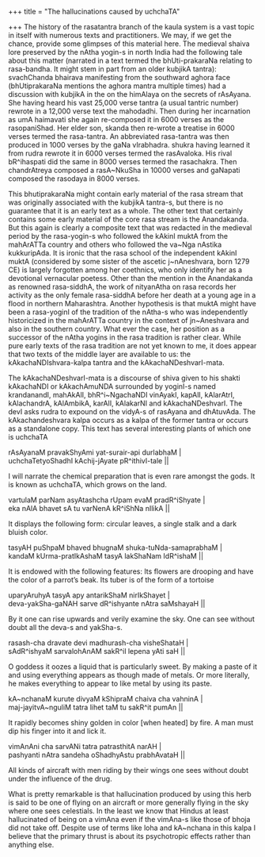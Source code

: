 +++
title = "The hallucinations caused by uchchaTA"

+++
The history of the rasatantra branch of the kaula system is a vast topic
in itself with numerous texts and practitioners. We may, if we get the
chance, provide some glimpses of this material here. The medieval shaiva
lore preserved by the nAtha yogin-s in north India had the following
tale about this matter (narrated in a text termed the bhUti-prakaraNa
relating to rasa-bandha. It might stem in part from an older kubjikA
tantra):  
svachChanda bhairava manifesting from the southward aghora face
(bhUtiprakaraNa mentions the aghora mantra multiple times) had a
discussion with kubjikA in the on the himAlaya on the secrets of
rAsAyana. She having heard his vast 25,000 verse tantra (a usual tantric
number) rewrote in a 12,000 verse text the mahodadhi. Then during her
incarnation as umA haimavati she again re-composed it in 6000 verses as
the rasopaniShad. Her elder son, skanda then re-wrote a treatise in 6000
verses termed the rasa-tantra. An abbreviated rasa-tantra was then
produced in 1000 verses by the gaNa vIrabhadra. shukra having learned it
from rudra rewrote it in 6000 verses termed the rasAvaloka. His rival
bR^ihaspati did the same in 8000 verses termed the rasachakra. Then
chandrAtreya composed a rasA\~NkuSha in 10000 verses and gaNapati
composed the rasodaya in 8000 verses.

This bhutiprakaraNa might contain early material of the rasa stream that
was originally associated with the kubjikA tantra-s, but there is no
guarantee that it is an early text as a whole. The other text that
certainly contains some early material of the core rasa stream is the
Anandakanda. But this again is clearly a composite text that was
redacted in the medieval period by the rasa-yogin-s who followed the
kAkinI muktA from the mahArATTa country and others who followed the
va\~Nga nAstika kukkuripAda. It is ironic that the rasa school of the
independent kAkinI muktA (considered by some sister of the ascetic
j\~nAneshvara, born 1279 CE) is largely forgotten among her coethnics,
who only identify her as a devotional vernacular poetess. Other than the
mention in the Anandakanda as renowned rasa-siddhA, the work of
nityanAtha on rasa records her activity as the only female rasa-siddhA
before her death at a young age in a flood in northern Maharashtra.
Another hypothesis is that muktA might have been a rasa-yoginI of the
tradition of the nAtha-s who was independently historicized in the
mahArATTa country in the context of jn\~Aneshvara and also in the
southern country. What ever the case, her position as a successor of the
nAtha yogins in the rasa tradition is rather clear. While pure early
texts of the rasa tradition are not yet known to me, it does appear that
two texts of the middle layer are available to us: the
kAkachaNDIshvara-kalpa tantra and the kAkachaNDeshvarI-mata.

The kAkachaNDeshvarI-mata is a discourse of shiva given to his shakti
kAkachaNDI or kAkachAmuNDA surrounded by yoginI-s named krandanandI,
mahAkAlI, bhR^i\~NgachaNDI vinAyakI, kapAlI, kAlarAtrI, kAlachandrA,
kAlAmbikA, karAlI, kAlakarNI and kAkachaNDeshvarI. The devI asks rudra
to expound on the vidyA-s of rasAyana and dhAtuvAda. The
kAkachandeshvara kalpa occurs as a kalpa of the former tantra or occurs
as a standalone copy. This text has several interesting plants of which
one is uchchaTA

rAsAyanaM pravakShyAmi yat-surair-api durlabhaM |  
uchchaTetyoShadhI kAchij-jAyate pR^ithivI-tale ||

I will narrate the chemical preparation that is even rare amongst the
gods. It is known as uchchaTA, which grows on the land.

vartulaM parNam asyAtashcha rUpam evaM pradR^iShyate |  
eka nAlA bhavet sA tu varNenA kR^iShNa nIlikA ||

It displays the following form: circular leaves, a single stalk and a
dark bluish color.

tasyAH puShpaM bhaved bhugnaM shuka-tuNda-samaprabhaM |  
kandaM kUrma-pratIkAshaM tasyA lakShaNam IdR^ishaM ||

It is endowed with the following features: Its flowers are drooping and
have the color of a parrot’s beak. Its tuber is of the form of a
tortoise

uparyAruhyA tasyA apy antarikShaM nirIkShayet |  
deva-yakSha-gaNAH sarve dR^ishyante nAtra saMshayaH ||

By it one can rise upwards and verily examine the sky. One can see
without doubt all the deva-s and yakSha-s.

rasash-cha dravate devi madhurash-cha visheShataH |  
sAdR^ishyaM sarvalohAnAM sakR^il lepena yAti saH ||

O goddess it oozes a liquid that is particularly sweet. By making a
paste of it and using everything appears as though made of metals. Or
more literally, he makes everything to appear to like metal by using its
paste.

kA\~nchanaM kurute divyaM kShipraM chaiva cha vahninA |  
maj-jayitvA\~nguliM tatra lihet taM tu sakR^it pumAn ||

It rapidly becomes shiny golden in color \[when heated\] by fire. A man
must dip his finger into it and lick it.

vimAnAni cha sarvANi tatra patrasthitA narAH |  
pashyanti nAtra sandeha oShadhyAstu prabhAvataH ||

All kinds of aircraft with men riding by their wings one sees without
doubt under the influence of the drug.

What is pretty remarkable is that hallucination produced by using this
herb is said to be one of flying on an aircraft or more generally flying
in the sky where one sees celestials. In the least we know that Hindus
at least hallucinated of being on a vimAna even if the vimAna-s like
those of bhoja did not take off. Despite use of terms like loha and
kA\~nchana in this kalpa I believe that the primary thrust is about its
psychotropic effects rather than anything else.
